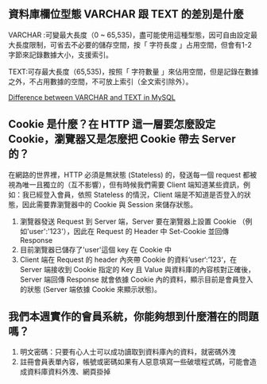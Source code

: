## 資料庫欄位型態 VARCHAR 跟 TEXT 的差別是什麼
VARCHAR :可變最大長度（0 ~ 65,535)，盡可能使用這種型態，因可自由設定最大長度限制，可省去不必要的儲存空間，按「 字符長度 」占用空間，但會有1-2字節來記錄數據大小，支援索引。

TEXT:可存最大長度（65,535)，按照「 字符數量 」來佔用空間，但是記錄在數據之外，不占用數據的空間，不可放上索引（全文索引除外）。

[Difference between VARCHAR and TEXT in MySQL](https://stackoverflow.com/questions/25300821/difference-between-varchar-and-text-in-mysql)

## Cookie 是什麼？在 HTTP 這一層要怎麼設定 Cookie，瀏覽器又是怎麼把 Cookie 帶去 Server 的？

在網路的世界裡，HTTP 必須是無狀態 (Stateless) 的，發送每一個 request 都被視為唯一且獨立的（互不影響），但有時候我們需要 Client 端知道某些資訊，例如：我已經登入會員，依照 Stateless 的情況，Client 端是不知道是否登入的狀態，因此需要靠瀏覽器中的 Cookie 與 Session 來儲存狀態。

1. 瀏覽器發送 Request 到 Server 端，Server 要在瀏覽器上設置 Cookie （例如'user':'123'），因此在 Request 的 Header 中 Set-Cookie 並回傳 Response
2. 目前瀏覽器已儲存了'user'這個 key 在 Cookie 中
3. Client 端在 Request 的 header 內夾帶 Cookie 的資料‘user‘:’123‘，在 Server 端接收到 Cookie 指定的 Key 且 Value 與資料庫的內容核對正確後， Server 端回傳 Response 就會依據 Cookie 內的資料，顯示目前是會員登入的狀態 (Server 端依據 Cookie 來顯示狀態)。

## 我們本週實作的會員系統，你能夠想到什麼潛在的問題嗎？
1. 明文密碼：只要有心人士可以成功讀取到資料庫內的資料，就密碼外洩
2. 註冊會員表單內容，帳號或密碼如果有人惡意填寫一些破壞程式碼，可能會造成資料庫資料外洩、網頁掛掉
